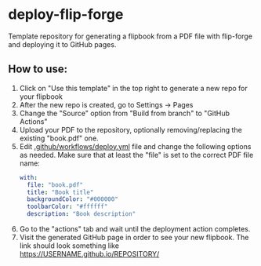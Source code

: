 # deploy-flip-forge

Template repository for generating a flipbook from a PDF file with flip-forge and 
deploying it to GitHub pages.

##  How to use:

1. Click on "Use this template" in the top right to generate a new repo for your flipbook
2. After the new repo is created, go to Settings -> Pages
3. Change the "Source" option from "Build from branch" to "GitHub Actions"
4. Upload your PDF to the repository, optionally removing/replacing the existing 
   "book.pdf" one.
5. Edit [.github/workflows/deploy.yml](.github/workflows/deploy.yml) file and change 
   the following options as needed. Make sure that at least the "file" is set to the 
   correct PDF file name:
   ```yaml
   with:
     file: "book.pdf"
     title: "Book title"
     backgroundColor: "#000000"
     toolbarColor: "#ffffff"
     description: "Book description"
   ```
6. Go to the "actions" tab and wait until the deployment action completes.
7. Visit the generated GitHub page in order to see your new flipbook. 
   The link should look something like https://USERNAME.github.io/REPOSITORY/
